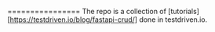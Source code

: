 ================
The repo is a collection of [tutorials][https://testdriven.io/blog/fastapi-crud/] done in testdriven.io.


